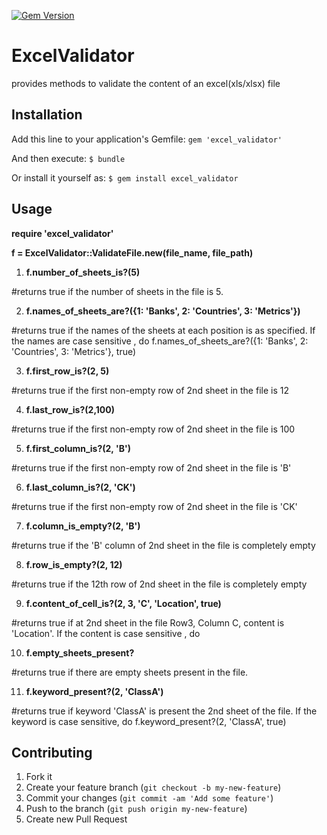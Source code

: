 [![Gem Version](https://badge.fury.io/rb/excel_validator.png)](http://badge.fury.io/rb/excel_validator)
# ExcelValidator

  provides methods to validate the content of an excel(xls/xlsx) file

## Installation

Add this line to your application's Gemfile:
  `gem 'excel_validator'`

And then execute:
  `$ bundle`

Or install it yourself as:
  `$ gem install excel_validator`

## Usage
  **require 'excel_validator'**

  **f = ExcelValidator::ValidateFile.new(file_name, file_path)**

  1) **f.number_of_sheets_is?(5)**

  #returns true if the number of sheets in the file is 5.

  2) **f.names_of_sheets_are?({1: 'Banks', 2: 'Countries', 3: 'Metrics'})**

  #returns true if the names of the sheets at each position is as specified. If the names are case sensitive , do  f.names_of_sheets_are?({1: 'Banks', 2: 'Countries', 3: 'Metrics'}, true)
  

  3) **f.first_row_is?(2, 5)**

  #returns true if the first non-empty row of 2nd sheet in the file is 12


  4) **f.last_row_is?(2,100)**

  #returns true if the first non-empty row of 2nd sheet in the file is 100
  

  5) **f.first_column_is?(2, 'B')**

  #returns true if the first non-empty row of 2nd sheet in the file is 'B'
  
  
  6) **f.last_column_is?(2, 'CK')**

  #returns true if the first non-empty row of 2nd sheet in the file is 'CK'
  

  7) **f.column_is_empty?(2, 'B')**

  #returns true if the 'B' column of 2nd sheet in the file is completely empty
  
    
  8) **f.row_is_empty?(2, 12)**

  #returns true if the 12th row of 2nd sheet in the file is completely empty
  
  
  9) **f.content_of_cell_is?(2, 3, 'C', 'Location', true)**

  #returns true if at 2nd sheet in the file Row3, Column C, content is 'Location'. If the content is case sensitive , do  
  

  10) **f.empty_sheets_present?**
  
  #returns true if there are empty sheets present in the file.
  
  
  11) **f.keyword_present?(2, 'ClassA')**
  
  #returns true if keyword 'ClassA' is present the 2nd sheet of the file. If the keyword is case sensitive, do f.keyword_present?(2, 'ClassA', true)
  

## Contributing

1. Fork it
2. Create your feature branch (`git checkout -b my-new-feature`)
3. Commit your changes (`git commit -am 'Add some feature'`)
4. Push to the branch (`git push origin my-new-feature`)
5. Create new Pull Request
